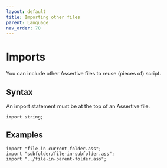 ```yaml
---
layout: default
title: Importing other files
parent: Language
nav_order: 70
---
```


# Imports
You can include other Assertive files to reuse (pieces of) script.

## Syntax
An import statement must be at the top of an Assertive file.
```assertive
import string;
```

## Examples
```
import "file-in-current-folder.ass";
import "subfolder/file-in-subfolder.ass";
import "../file-in-parent-folder.ass";
```
